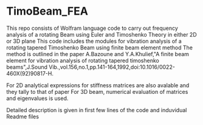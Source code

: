 # TimoBeam_FEA
This repo consists of Wolfram language code to carry out frequency analysis of a rotating Beam using Euler and Timoshenko Theory in either 2D or 3D plane
This code includes the modules for vibration analysis of a rotating tapered Timoshenko Beam using finite beam element method
The method is outlined in the paper
A.Bazoune and Y.A.Khulief,"A finite beam element for vibration analysis of rotating tapered timoshenko beams",J.Sound Vib.,vol.156,no.1,pp.141-164,1992,doi:10.1016/0022-460X(92)90817-H.

For 2D analytical expressions for stiffness matrices are also avalable and they tally to that of paper
For 3D beam, numerical evaluation of matrices and eigenvalues is used.

Detailed description is given in first few lines of the code and induvidual Readme files